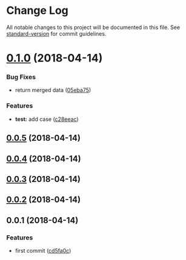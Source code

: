 # Change Log

All notable changes to this project will be documented in this file. See [standard-version](https://github.com/conventional-changelog/standard-version) for commit guidelines.

<a name="0.1.0"></a>
# [0.1.0](https://github.com/fjc0k/vue-merge-data/compare/v0.0.5...v0.1.0) (2018-04-14)


### Bug Fixes

* return merged data ([05eba75](https://github.com/fjc0k/vue-merge-data/commit/05eba75))


### Features

* **test:** add case ([c28eeac](https://github.com/fjc0k/vue-merge-data/commit/c28eeac))



<a name="0.0.5"></a>
## [0.0.5](https://github.com/fjc0k/vue-merge-data/compare/v0.0.4...v0.0.5) (2018-04-14)



<a name="0.0.4"></a>
## [0.0.4](https://github.com/fjc0k/vue-merge-data/compare/v0.0.3...v0.0.4) (2018-04-14)



<a name="0.0.3"></a>
## [0.0.3](https://github.com/fjc0k/vue-merge-data/compare/v0.0.2...v0.0.3) (2018-04-14)



<a name="0.0.2"></a>
## [0.0.2](https://github.com/fjc0k/vue-merge-data/compare/v0.0.1...v0.0.2) (2018-04-14)



<a name="0.0.1"></a>
## 0.0.1 (2018-04-14)


### Features

* first commit ([cd5fa0c](https://github.com/fjc0k/vue-merge-data/commit/cd5fa0c))
